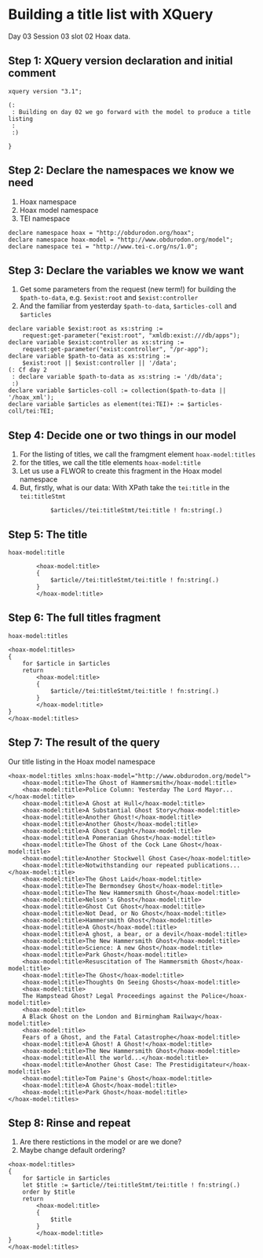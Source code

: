 # Building a title list with XQuery
Day 03 Session 03 slot 02
 Hoax data.

## Step 1: XQuery version declaration and initial comment

```xquery
xquery version "3.1";

(: 
 : Building on day 02 we go forward with the model to produce a title listing
 :
 :)

}
```

## Step 2: Declare the namespaces we know we need

1. Hoax namespace
2. Hoax model namespace
2. TEI namespace

```xquery
declare namespace hoax = "http://obdurodon.org/hoax";
declare namespace hoax-model = "http://www.obdurodon.org/model";
declare namespace tei = "http://www.tei-c.org/ns/1.0";
```

## Step 3:  Declare the variables we know we want
1. Get some parameters from the request (new term!) for building the `$path-to-data`, e.g. 
   `$exist:root` and `$exist:controller`
2. And the familiar from yesterday `$path-to-data`, `$articles-coll` and `$articles`

```xquery
declare variable $exist:root as xs:string := 
    request:get-parameter("exist:root", "xmldb:exist:///db/apps");
declare variable $exist:controller as xs:string := 
    request:get-parameter("exist:controller", "/pr-app");
declare variable $path-to-data as xs:string := 
    $exist:root || $exist:controller || '/data';
(: Cf day 2
 : declare variable $path-to-data as xs:string := '/db/data'; 
 :)
declare variable $articles-coll := collection($path-to-data || '/hoax_xml');
declare variable $articles as element(tei:TEI)+ := $articles-coll/tei:TEI;
```
## Step 4: Decide one or two things in our model

1. For the listing of titles, we call the framgment element `hoax-model:titles`
2. for the titles, we call the title elements `hoax-model:title`
3. Let us use a FLWOR to create this fragment in the Hoax model namespace
4. But, firstly, what is our data: With XPath take the `tei:title` in the `tei:titleStmt`

```xquery
            $articles//tei:titleStmt/tei:title ! fn:string(.)
```
## Step 5: The title 

`hoax-model:title`

```xquery
        <hoax-model:title>
        { 
            $article//tei:titleStmt/tei:title ! fn:string(.)
        }
        </hoax-model:title>
```
## Step 6: The full titles fragment 

`hoax-model:titles`

```xquery
<hoax-model:titles> 
{
    for $article in $articles 
    return
        <hoax-model:title>
        { 
            $article//tei:titleStmt/tei:title ! fn:string(.)
        }
        </hoax-model:title>
}
</hoax-model:titles>
```

## Step 7: The result of the query

Our title listing in the Hoax model namespace 

```xquery
<hoax-model:titles xmlns:hoax-model="http://www.obdurodon.org/model">
    <hoax-model:title>The Ghost of Hammersmith</hoax-model:title>
    <hoax-model:title>Police Column: Yesterday The Lord Mayor...</hoax-model:title>
    <hoax-model:title>A Ghost at Hull</hoax-model:title>
    <hoax-model:title>A Substantial Ghost Story</hoax-model:title>
    <hoax-model:title>Another Ghost!</hoax-model:title>
    <hoax-model:title>Another Ghost</hoax-model:title>
    <hoax-model:title>A Ghost Caught</hoax-model:title>
    <hoax-model:title>A Pomeranian Ghost</hoax-model:title>
    <hoax-model:title>The Ghost of the Cock Lane Ghost</hoax-model:title>
    <hoax-model:title>Another Stockwell Ghost Case</hoax-model:title>
    <hoax-model:title>Notwithstanding our repeated publications...</hoax-model:title>
    <hoax-model:title>The Ghost Laid</hoax-model:title>
    <hoax-model:title>The Bermondsey Ghost</hoax-model:title>
    <hoax-model:title>The New Hammersmith Ghost</hoax-model:title>
    <hoax-model:title>Nelson's Ghost</hoax-model:title>
    <hoax-model:title>Ghost Cut Ghost</hoax-model:title>
    <hoax-model:title>Not Dead, or No Ghost</hoax-model:title>
    <hoax-model:title>Hammersmith Ghost</hoax-model:title>
    <hoax-model:title>A Ghost</hoax-model:title>
    <hoax-model:title>A ghost, a bear, or a devil</hoax-model:title>
    <hoax-model:title>The New Hammersmith Ghost</hoax-model:title>
    <hoax-model:title>Science: A new Ghost</hoax-model:title>
    <hoax-model:title>Park Ghost</hoax-model:title>
    <hoax-model:title>Resuscitation of The Hammersmith Ghost</hoax-model:title>
    <hoax-model:title>The Ghost</hoax-model:title>
    <hoax-model:title>Thoughts On Seeing Ghosts</hoax-model:title>
    <hoax-model:title>
    The Hampstead Ghost? Legal Proceedings against the Police</hoax-model:title>
    <hoax-model:title>
    A Black Ghost on the London and Birmingham Railway</hoax-model:title>
    <hoax-model:title>
    Fears of a Ghost, and the Fatal Catastrophe</hoax-model:title>
    <hoax-model:title>A Ghost! A Ghost!</hoax-model:title>
    <hoax-model:title>The New Hammersmith Ghost</hoax-model:title>
    <hoax-model:title>All the world...</hoax-model:title>
    <hoax-model:title>Another Ghost Case: The Prestidigitateur</hoax-model:title>
    <hoax-model:title>Tom Paine's Ghost</hoax-model:title>
    <hoax-model:title>A Ghost</hoax-model:title>
    <hoax-model:title>Park Ghost</hoax-model:title>
</hoax-model:titles>
```

## Step 8: Rinse and repeat 

1. Are there restictions in the model or are we done?
2. Maybe change default ordering?

```xquery
<hoax-model:titles> 
{
    for $article in $articles
    let $title := $article//tei:titleStmt/tei:title ! fn:string(.)
    order by $title
    return
        <hoax-model:title>
        { 
            $title
        }
        </hoax-model:title>
}
</hoax-model:titles>
```
